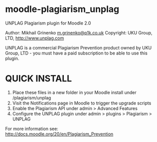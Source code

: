# moodle-plagiarism_unplag

UNPLAG Plagiarism plugin for Moodle 2.0

Author: Mikhail Grinenko <m.grinenko@p1k.co.uk>
Copyright: UKU Group, LTD, http://www.unplag.com

UNPLAG is a commercial Plagiarism Prevention product owned by UKU Group, LTD - you must have a paid subscription to be able to use this plugin.

QUICK INSTALL
==============

1) Place these files in a new folder in your Moodle install under /plagiarism/unplag
2) Visit the Notifications page in Moodle to trigger the upgrade scripts
3) Enable the Plagiarism API under admin > Advanced Features
4) Configure the UNPLAG plugin under admin > plugins > Plagiarism > UNPLAG


For more information see: http://docs.moodle.org/20/en/Plagiarism_Prevention


